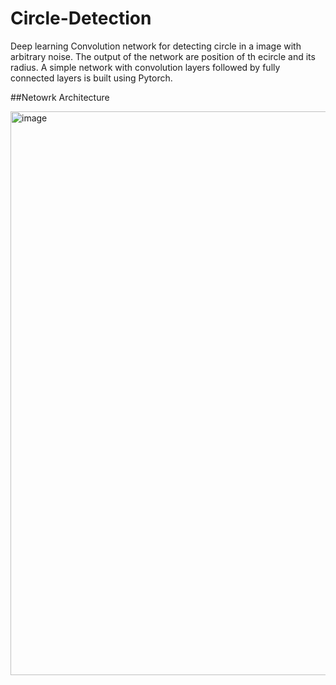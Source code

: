 # Circle-Detection

Deep learning Convolution network for detecting circle in a image with arbitrary noise. The output of the network are position of th ecircle and its radius. A simple network with convolution layers followed by fully connected layers is built using Pytorch.

##Netowrk Architecture

<img width="902" alt="image" src="https://user-images.githubusercontent.com/45058906/227034313-13c3efa7-68e7-42ee-a030-ffaf913671af.png">





